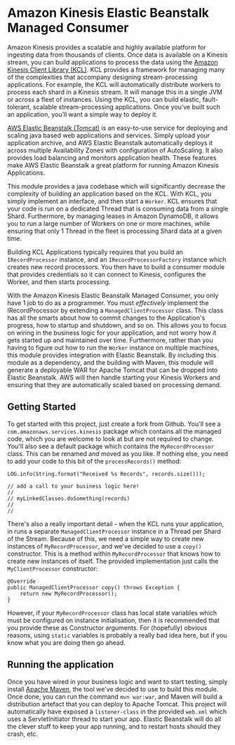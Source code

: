 # Amazon Kinesis Elastic Beanstalk Managed Consumer

Amazon Kinesis provides a scalable and highly available platform for ingesting data from thousands of clients. Once data is available on a Kinesis stream, you can build applications to process the data using the [Amazon Kinesis Client Library (KCL)](http://docs.aws.amazon.com/streams/latest/dev/developing-consumers-with-kcl.html). KCL provides a framework for managing many of the complexities that accompany designing stream-processing applications. For example, the KCL will automatically distribute workers to process each shard in a Kinesis stream. It will manage this in a single JVM or across a fleet of instances. Using the KCL, you can build elastic, fault-tolerant, scalable stream-processing applications. Once you’ve built such an application, you’ll want a simple way to deploy it.

[AWS Elastic Beanstalk (Tomcat)](http://docs.aws.amazon.com/elasticbeanstalk/latest/dg/java-tomcat-platform.html) is an easy-to-use service for deploying and scaling java based web applications and services. Simply upload your application archive, and AWS Elastic Beanstalk automatically deploys it across multiple Availability Zones with configuration of AutoScaling. It also provides load balancing and monitors application health. These features make AWS Elastic Beanstalk a great platform for running Amazon Kinesis Applications.

This module provides a java codebase which will significantly decrease the complexity of building an application based on the KCL. With KCL, you simply implement an interface, and then start a `Worker`. KCL ensures that your code is run on a dedicated Thread that is consuming data from a single Shard. Furthermore, by managing leases in Amazon DynamoDB, it allows you to run a large number of Workers on one or more machines, while ensuring that only 1 Thread in the fleet is processing Shard data at a given time.

Building KCL Applications typically requires that you build an `IRecordProcessor` instance, and an `IRecordProcessorFactory` instance which creates new record processors. You then have to build a consumer module that provides credentials so it can connect to Kinesis, configures the Worker, and then starts processing.

With the Amazon Kinesis Elastic Beanstalk Managed Consumer, you only have 1 job to do as a programmer. You must *effectively* implement the IRecordProcessor by extending a `ManagedClientProcessor` class. This class has all the smarts about how to commit changes to the Application's progress, how to startup and shutdown, and so on. This allows you to focus on wiring in the business logic for your application, and not worry how it gets started up and maintained over time. Furthermore, rather than you having to figure out how to run the `Worker` instance on multiple machines, this module provides integration with Elastic Beanstalk. By including this module as a dependency, and the building with Maven, this module will generate a deployable WAR for Apache Tomcat that can be dropped into Elastic Beanstalk. AWS will then handle starting your Kinesis Workers and ensuring that they are automatically scaled based on processing demand.

## Getting Started

To get started with this project, just create a fork from Github. You'll see a `com.amazonaws.services.kinesis` package which contains all the managed code, which you are welcome to look at but are not required to change. You'll also see a default package which contains the `MyRecordProcessor` class. This can be renamed and moved as you like. If nothing else, you need to add your code to this bit of the `processRecords()` method:

```
LOG.info(String.format("Received %s Records", records.size()));
	
// add a call to your business logic here!
//
// myLinkedClasses.doSomething(records)
//
//
```

There's also a really important detail - when the KCL runs your application, in runs a separate `ManagedClientProcessor` instance in a Thread per Shard of the Stream. Because of this, we need a simple way to create new instances of `MyRecordProcessor`, and we've decided to use a `copy()` constructor. This is a method within `MyRecordProcessor` that knows how to create new instances of itself. The provided implementation just calls the `MyClientProcessor` constructor:

```	
@Override
public ManagedClientProcessor copy() throws Exception {
	return new MyRecordProcessor();
}
```

However, if your `MyRecordProcessor` class has local state variables which must be configured on instance initialisation, then it is recommended that you provide these as Constructor arguments. For (hopefully) obvious reasons, using `static` variables is probably a really bad idea here, but if you know what you are doing then go ahead.

## Running the application

Once you have wired in your business logic and want to start testing, simply install [Apache Maven](https://maven.apache.org), the tool we've decided to use to build this module. Once done, you can run the command `mvn war:war`, and Maven will build a distribution artefact that you can deploy to Apache Tomcat. This project will automatically have exposed a `listener-class` in the provided `web.xml` which uses a ServletInitiator thread to start your app. Elastic Beanstalk will do all the clever stuff to keep your app running, and to restart hosts should they crash, etc.